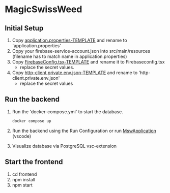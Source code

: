 # MagicSwissWeed

## Initial Setup

1. Copy [application.properties-TEMPLATE](backend%2Fsrc%2Fmain%2Fresources%2Fapplication.properties-TEMPLATE) and rename to 'application.properties'
2. Copy your firebase-service-account.json into src/main/resources (filename has to match name in application.properties)
3. Copy [FirebaseConfig.tsx-TEMPLATE](frontend%2Fsrc%2Ffirebase%2FFirebaseConfig.tsx-TEMPLATE) and rename it to Firebaseconfig.tsx
   - replace the secret values.
4. Copy [http-client.private.env.json-TEMPLATE](http-client%2Fhttp-client.private.env.json-TEMPLATE) and rename to 'http-client.private.env.json'
   - replace the secret values

## Run the backend

1. Run the 'docker-compose.yml' to start the database.

   ```bash
   docker compose up
   ```

2. Run the backend using the Run Configuration or run [MswApplication](backend/src/main/java/com/aa/msw/MswApplication.java) (vscode)
3. Visualize database via PostgreSQL vsc-extension

## Start the frontend

1. cd frontend
2. npm install
3. npm start

